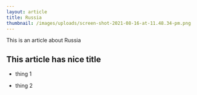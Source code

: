 ```yaml
---
layout: article
title: Russia
thumbnail: /images/uploads/screen-shot-2021-08-16-at-11.48.34-pm.png
---
```


This is an article about Russia

## This article has nice title

- thing 1

- thing 2
